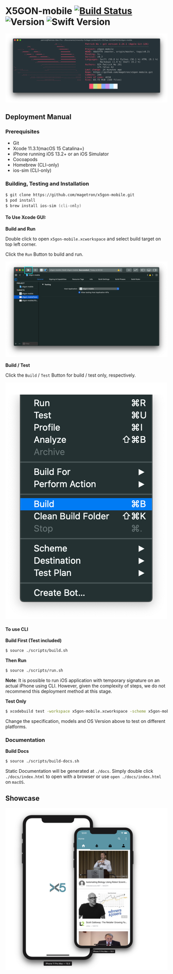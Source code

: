 # X5GON-mobile [![Build Status](https://travis-ci.com/magetron/X5GON-mobile.svg?token=1egyyzxUBmAzQpnmo8g4&branch=master)](https://travis-ci.com/magetron/X5GON-mobile) ![Version](https://img.shields.io/badge/v-0.2-blue) ![Swift Version](https://img.shields.io/badge/Swift-5-red) 

![onefetch](./images/onefetch.png)

## Deployment Manual

### Prerequisites

* Git
* Xcode 11.3.1(macOS 15 Catalina+)
* iPhone running iOS 13.2+ or an iOS Simulator
* Cocoapods
* Homebrew (CLI-only)
* ios-sim (CLI-only)

### Building, Testing and Installation

```zsh
$ git clone https://github.com/magetron/x5gon-mobile.git
$ pod install 
$ brew install ios-sim (cli-only)
```

#### To Use Xcode GUI:

**Build and Run**

Double click to open `x5gon-mobile.xcworkspace` and select build target on top left corner.

Click the `Run` Button to build and run.

![RUN-GUI](./images/gui-run.png)

**Build / Test**

Click the `Build` / `Test` Button for build / test only, respectively.

![BUILD-GUI](./images/gui-build.png)

#### To use CLI

**Build First (Test included)**

```zsh
$ source ./scripts/build.sh
```

**Then Run**

```zsh
$ source ./scripts/run.sh
```

**Note**: It is possible to run iOS application with temporary signature on an actual iPhone using CLI. However, given the complexity of steps, we do not recommend this deployment method at this stage.

**Test Only**

```zsh
$ xcodebuild test -workspace x5gon-mobile.xcworkspace -scheme x5gon-mobile -destination 'platform=iOS Simulator,name=iPhone 11 Pro Max,OS=13.3'
```

Change the specification, models and OS Version above to test on different platforms.

### Documentation

**Build Docs**

```zsh
$ source ./scripts/build-docs.sh
```

Static Documentation will be generated at `./docs`. Simply double click `./docs/index.html` to open with a browser or use `open ./docs/index.html` on `macOS`.

## Showcase

![header-iPhone](./images/header-iphone.png)
